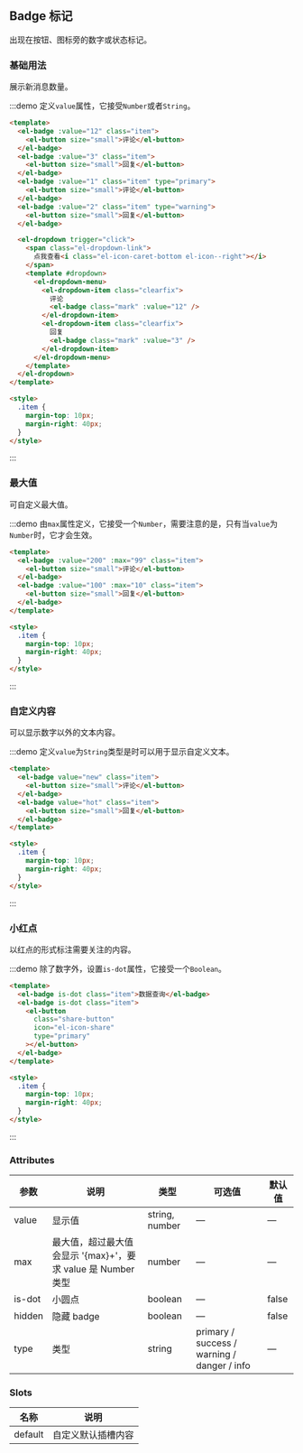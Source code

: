 ## Badge 标记

出现在按钮、图标旁的数字或状态标记。

### 基础用法

展示新消息数量。

:::demo 定义`value`属性，它接受`Number`或者`String`。

```html
<template>
  <el-badge :value="12" class="item">
    <el-button size="small">评论</el-button>
  </el-badge>
  <el-badge :value="3" class="item">
    <el-button size="small">回复</el-button>
  </el-badge>
  <el-badge :value="1" class="item" type="primary">
    <el-button size="small">评论</el-button>
  </el-badge>
  <el-badge :value="2" class="item" type="warning">
    <el-button size="small">回复</el-button>
  </el-badge>

  <el-dropdown trigger="click">
    <span class="el-dropdown-link">
      点我查看<i class="el-icon-caret-bottom el-icon--right"></i>
    </span>
    <template #dropdown>
      <el-dropdown-menu>
        <el-dropdown-item class="clearfix">
          评论
          <el-badge class="mark" :value="12" />
        </el-dropdown-item>
        <el-dropdown-item class="clearfix">
          回复
          <el-badge class="mark" :value="3" />
        </el-dropdown-item>
      </el-dropdown-menu>
    </template>
  </el-dropdown>
</template>

<style>
  .item {
    margin-top: 10px;
    margin-right: 40px;
  }
</style>
```

:::

### 最大值

可自定义最大值。

:::demo 由`max`属性定义，它接受一个`Number`，需要注意的是，只有当`value`为`Number`时，它才会生效。

```html
<template>
  <el-badge :value="200" :max="99" class="item">
    <el-button size="small">评论</el-button>
  </el-badge>
  <el-badge :value="100" :max="10" class="item">
    <el-button size="small">回复</el-button>
  </el-badge>
</template>

<style>
  .item {
    margin-top: 10px;
    margin-right: 40px;
  }
</style>
```

:::

### 自定义内容

可以显示数字以外的文本内容。

:::demo 定义`value`为`String`类型是时可以用于显示自定义文本。

```html
<template>
  <el-badge value="new" class="item">
    <el-button size="small">评论</el-button>
  </el-badge>
  <el-badge value="hot" class="item">
    <el-button size="small">回复</el-button>
  </el-badge>
</template>

<style>
  .item {
    margin-top: 10px;
    margin-right: 40px;
  }
</style>
```

:::

### 小红点

以红点的形式标注需要关注的内容。

:::demo 除了数字外，设置`is-dot`属性，它接受一个`Boolean`。

```html
<template>
  <el-badge is-dot class="item">数据查询</el-badge>
  <el-badge is-dot class="item">
    <el-button
      class="share-button"
      icon="el-icon-share"
      type="primary"
    ></el-button>
  </el-badge>
</template>

<style>
  .item {
    margin-top: 10px;
    margin-right: 40px;
  }
</style>
```

:::

### Attributes

| 参数   | 说明                                                         | 类型           | 可选值                                      | 默认值 |
| ------ | ------------------------------------------------------------ | -------------- | ------------------------------------------- | ------ |
| value  | 显示值                                                       | string, number | —                                           | —      |
| max    | 最大值，超过最大值会显示 '{max}+'，要求 value 是 Number 类型 | number         | —                                           | —      |
| is-dot | 小圆点                                                       | boolean        | —                                           | false  |
| hidden | 隐藏 badge                                                   | boolean        | —                                           | false  |
| type   | 类型                                                         | string         | primary / success / warning / danger / info | —      |

### Slots

| 名称    | 说明               |
| ------- | ------------------ |
| default | 自定义默认插槽内容 |
